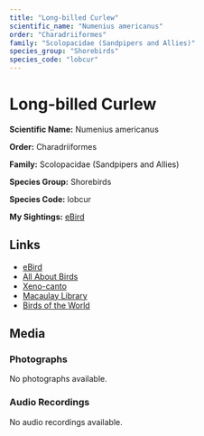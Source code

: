 ```yaml
---
title: "Long-billed Curlew"
scientific_name: "Numenius americanus"
order: "Charadriiformes"
family: "Scolopacidae (Sandpipers and Allies)"
species_group: "Shorebirds"
species_code: "lobcur"
---
```


# Long-billed Curlew

**Scientific Name:** Numenius americanus

**Order:** Charadriiformes

**Family:** Scolopacidae (Sandpipers and Allies)

**Species Group:** Shorebirds

**Species Code:** lobcur

**My Sightings:** [eBird](https://ebird.org/lifelist?r=world&time=life&spp=lobcur)

## Links
* [eBird](https://ebird.org/species/lobcur) 
* [All About Birds](https://www.allaboutbirds.org/guide/lobcur) 
* [Xeno-canto](https://www.xeno-canto.org/species/numenius-americanus) 
* [Macaulay Library](https://search.macaulaylibrary.org/catalog?taxonCode=lobcur&sort=rating_rank_desc)
* [Birds of the World](https://birdsoftheworld.org/bow/species/lobcur)

## Media
### Photographs
No photographs available.

### Audio Recordings
No audio recordings available.
